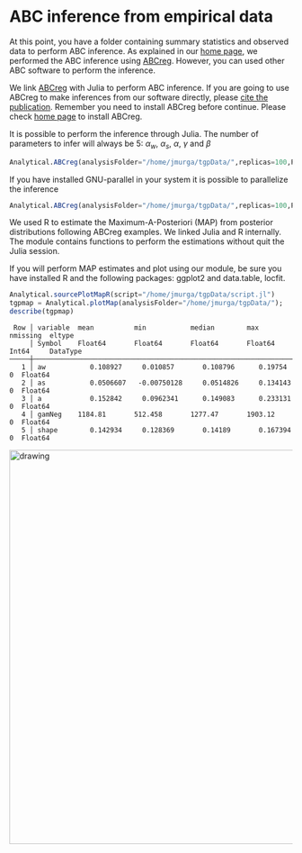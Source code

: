# ABC inference from empirical data

At this point, you have a folder containing summary statistics and observed data to perform ABC inference. As explained in our [home page](index.md), we performed the ABC inference using [ABCreg](https://github.com/molpopgen/ABCreg). However, you can used other ABC software to perform the inference.

We link [ABCreg](https://github.com/molpopgen/ABCreg) with Julia to perform ABC inference. If you are going to use ABCreg to make inferences from our software directly, please [cite the publication](https://doi.org/10.1186/1471-2156-10-35). Remember you need to install ABCreg before continue. Please check [home page](index.md) to install ABCreg.

It is possible to perform the inference through Julia. The number of parameters to infer will always be 5: $\alpha_w$, $\alpha_s$, $\alpha$, $\gamma$ and $\beta$

```julia
Analytical.ABCreg(analysisFolder="/home/jmurga/tgpData/",replicas=100,P=5,S=size(adap.dac,1),tol=0.002,workers=1,abcreg="/home/jmurga/ABCreg/src/reg",parallel=false);
```

If you have installed GNU-parallel in your system it is possible to parallelize the inference

```julia
Analytical.ABCreg(analysisFolder="/home/jmurga/tgpData/",replicas=100,P=5,S=size(adap.dac,1),tol=0.002,workers=7,abcreg="/home/jmurga/ABCreg/src/reg",parallel=true);
```

We used R to estimate the Maximum-A-Posteriori (MAP) from posterior distributions following ABCreg examples. We linked Julia and R internally. The module contains functions to perform the estimations without quit the Julia session.

If you will perform MAP estimates and plot using our module, be sure you have installed R and the following packages: ggplot2 and data.table, locfit. 

```julia
Analytical.sourcePlotMapR(script="/home/jmurga/tgpData/script.jl")
tgpmap = Analytical.plotMap(analysisFolder="/home/jmurga/tgpData/");
describe(tgpmap)
```

```
 Row │ variable  mean          min           median        max          nmissing  eltype   
     │ Symbol    Float64       Float64       Float64       Float64      Int64     DataType 
─────┼─────────────────────────────────────────────────────────────────────────────────────
   1 │ aw           0.108927     0.010857       0.108796      0.19754          0  Float64
   2 │ as           0.0506607   -0.00750128     0.0514826     0.134143         0  Float64
   3 │ a            0.152842     0.0962341      0.149083      0.233131         0  Float64
   4 │ gamNeg    1184.81       512.458       1277.47       1903.12             0  Float64
   5 │ shape        0.142934     0.128369       0.14189       0.167394         0  Float64
```

<img src="https://raw.githubusercontent.com/jmurga/Analytical.jl/master/docs/src/figure2.svg" alt="drawing" style="width:700px;"/>

